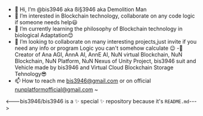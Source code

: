 - 👋 Hi, I’m @bis3946 aka ßi§3946 aka Demolition Man 
- 👀 I’m interested in Blockchain technology, collaborate on any code logic if someone needs help😃
- 🌱 I’m currently learning the philosophy of Blockchain technology in biological Adaptation😊
- 💞️ I’m looking to collaborate on many interesting projects,just invite if you need any info or program Logic you can't somehow calculate 😉
-🧠 Creator of Ana AGI, AnnA AI, AnnE AI, NuN virtual Blockchain, NuN Blockchain, NuN Platform, NuN Nexus of Unity Project, bis3946 suit and Vehicle made by bis3946 and Virtual Cloud Blockchain Storage Tehnology😎
- 📫 How to reach me bis3946@gmail.com or on official nunplatformofficial@gmail.com ~

<---bis3946/bis3946 is a ✨ special ✨ repository because it's `README.md`--->
